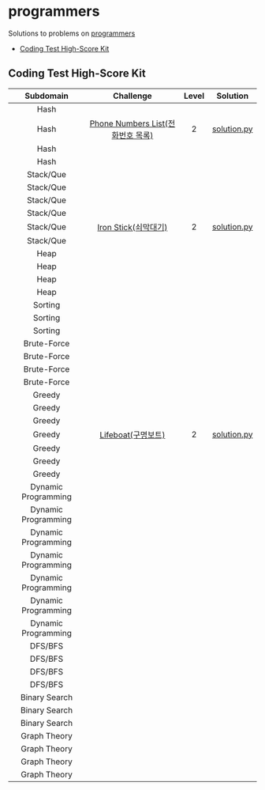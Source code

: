 # programmers
Solutions to problems on [programmers](https://programmers.co.kr/learn/challenges)

* [Coding Test High-Score Kit](#Coding-Test-High-Score-Kit)

## Coding Test High-Score Kit

|      Subdomain      |                          Challenge                           | Level |                           Solution                           |
| :-----------------: | :----------------------------------------------------------: | :---: | :----------------------------------------------------------: |
|        Hash         |                                                              |       |                                                              |
|        Hash         | [Phone Numbers List(전화번호 목록)](https://programmers.co.kr/learn/courses/30/lessons/42577) |   2   | [solution.py](Coding%20Test%20High-Score%20Kit/Phone%20Numbers%20List.py) |
|        Hash         |                                                              |       |                                                              |
|        Hash         |                                                              |       |                                                              |
|      Stack/Que      |                                                              |       |                                                              |
|      Stack/Que      |                                                              |       |                                                              |
|      Stack/Que      |                                                              |       |                                                              |
|      Stack/Que      |                                                              |       |                                                              |
|      Stack/Que      | [Iron Stick(쇠막대기)](https://programmers.co.kr/learn/courses/30/lessons/42585) |   2   | [solution.py](Coding%20Test%20High-Score%20Kit/Iron%20Stick.py) |
|      Stack/Que      |                                                              |       |                                                              |
|        Heap         |                                                              |       |                                                              |
|        Heap         |                                                              |       |                                                              |
|        Heap         |                                                              |       |                                                              |
|        Heap         |                                                              |       |                                                              |
|       Sorting       |                                                              |       |                                                              |
|       Sorting       |                                                              |       |                                                              |
|       Sorting       |                                                              |       |                                                              |
|     Brute-Force     |                                                              |       |                                                              |
|     Brute-Force     |                                                              |       |                                                              |
|     Brute-Force     |                                                              |       |                                                              |
|     Brute-Force     |                                                              |       |                                                              |
|       Greedy        |                                                              |       |                                                              |
|       Greedy        |                                                              |       |                                                              |
|       Greedy        |                                                              |       |                                                              |
|       Greedy        | [Lifeboat(구명보트)](https://programmers.co.kr/learn/courses/30/lessons/42885) |   2   | [solution.py](Coding%20Test%20High-Score%20Kit/Lifeboat.py)  |
|       Greedy        |                                                              |       |                                                              |
|       Greedy        |                                                              |       |                                                              |
|       Greedy        |                                                              |       |                                                              |
| Dynamic Programming |                                                              |       |                                                              |
| Dynamic Programming |                                                              |       |                                                              |
| Dynamic Programming |                                                              |       |                                                              |
| Dynamic Programming |                                                              |       |                                                              |
| Dynamic Programming |                                                              |       |                                                              |
| Dynamic Programming |                                                              |       |                                                              |
| Dynamic Programming |                                                              |       |                                                              |
|       DFS/BFS       |                                                              |       |                                                              |
|       DFS/BFS       |                                                              |       |                                                              |
|       DFS/BFS       |                                                              |       |                                                              |
|       DFS/BFS       |                                                              |       |                                                              |
|    Binary Search    |                                                              |       |                                                              |
|    Binary Search    |                                                              |       |                                                              |
|    Binary Search    |                                                              |       |                                                              |
|    Graph Theory     |                                                              |       |                                                              |
|    Graph Theory     |                                                              |       |                                                              |
|    Graph Theory     |                                                              |       |                                                              |
|    Graph Theory     |                                                              |       |                                                              |

